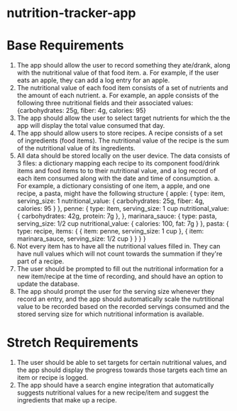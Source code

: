 # nutrition-tracker-app

# Base Requirements
1. The app should allow the user to record something they ate/drank, along with the nutritional value of that food item.
  a. For example, if the user eats an apple, they can add a log entry for an apple.
3. The nutritional value of each food item consists of a set of nutrients and the amount of each nutrient.
  a. For example, an apple consists of the following three nutritional fields and their associated values: {carbohydrates: 25g, fiber: 4g, calories: 95}
4. The app should allow the user to select target nutrients for which the the app will display the total value consumed that day.
5. The app should allow users to store recipes. A recipe consists of a set of ingredients (food items). The nutritional value of the recipe is the sum of the nutritional value of its ingredients.
6. All data should be stored locally on the user device. The data consists of 3 files: a dictionary mapping each recipe to its component food/drink items and food items to to their nutritional value, and a log record of each item consumed along with the date and time of consumption.
  a. For example, a dictionary consisting of one item, a apple, and one recipe, a pasta, might have the following structure
  {
    apple: {
      type: item,
      serving_size: 1 
      nutritional_value: {
         carbohydrates: 25g,
         fiber: 4g,
         calories: 95
       }
     },
     penne: {
       type: item,
       serving_size: 1 cup
       nutritional_value: {
         carbohydrates: 42g,
         protein: 7g
       },
     }, 
     marinara_sauce: {
       type: pasta,
       serving_size: 1/2 cup
       nutritional_value: {
         calories: 100,
         fat: 7g
       }
     },
     pasta: {
       type: recipe,
       items: {
         { item: penne,
           serving_size: 1 cup },
         { item: marinara_sauce,
           serving_size: 1/2 cup }
       }
     }
   }
8. Not every item has to have all the nutritional values filled in. They can have null values which will not count towards the summation if they're part of a recipe.
9. The user should be prompted to fill out the nutritional information for a new item/recipe at the time of recording, and should have an option to update the database.
10. The app should prompt the user for the serving size whenever they record an entry, and the app should automatically scale the nutrtitional value to be recorded based on the recorded servings consumed and the stored serving size for which nutritional information is available.

# Stretch Requirements
1. The user should be able to set targets for certain nutritional values, and the app should display the progress towards those targets each time an item or recipe is logged.
2. The app should have a search engine integration that automatically suggests nutritional values for a new recipe/item and suggest the ingredients that make up a recipe.
